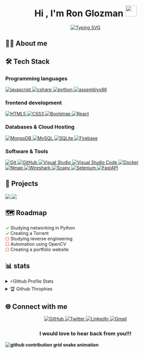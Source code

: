 
<h1 align="center"><b>Hi , I'm Ron Glozman </b><img src="https://media.giphy.com/media/hvRJCLFzcasrR4ia7z/giphy.gif" width="35"></h1>


<p align="center">
<a href="https://git.io/typing-svg"><img src="https://readme-typing-svg.demolab.com?font=Time+New+Roman&weight=200&pause=1000&color=F7E32F&background=F0DCFF00&center=true&width=600&lines=Lives+in+Israel+♥;Studies+computer+science+in+De+Shalit+high+school;Learning+to+be+a+Full+Stack+developer;Searching+for+a+job+" alt="Typing SVG" /></a>
</p>

## 👨‍💻 About me 



## 🛠️ Tech Stack 
### Programming languages
  <a href="https://developer.mozilla.org/en-US/docs/Web/JavaScript" target="_blank"> 
    <img alt="javascript" src="https://img.shields.io/static/v1?message=JavaScript&logo=javascript&labelColor=black&color=FFFF00&logoColor=white&label=%20">
</a>
  <a href="https://learn.microsoft.com/en-us/dotnet/csharp" target="_blank"> 
  <img alt="csharp" src="https://img.shields.io/static/v1?message=csharp&logo=csharp&labelColor=purple&color=pink&logoColor=white&label=%20">
</a>
  <a href="https://www.python.org" target="_blank"> 
  <img alt="python" src="https://img.shields.io/static/v1?message=Python&logo=Python&labelColor=yellow&color=blue&logoColor=white&label=%20">
</a>
  <a href="https://en.wikipedia.org/wiki/X86_assembly_language" target="_blank"> 
  <img alt="assemblyx86" src="https://img.shields.io/static/v1?message=AssemblyX86&logo=AssemblyScript&labelColor=black&color=gray&logoColor=white&label=%20">
</a>

### frontend development
  <a href="https://en.wikipedia.org/wiki/HTML" target="_blank"> 
    <img alt="HTML5" src="https://img.shields.io/static/v1?message=HTML5&logo=html5&labelColor=white&color=orange&logoColor=orange&label=%20">
</a>
  <a href="https://en.wikipedia.org/wiki/CSS" target="_blank"> 
  <img alt="CSS3" src="https://img.shields.io/static/v1?message=css3&logo=CSS3&labelColor=white&color=blue&logoColor=blue&label=%20">
</a>
  <a href="https://getbootstrap.com/" target="_blank"> 
  <img alt="Bootstrap" src="https://img.shields.io/static/v1?message=Bootstrap&logo=bootstrap&labelColor=white&color=purple&logoColor=purple&label=%20">
</a>
  <a href="https://react.dev/" target="_blank"> 
  <img alt="React" src="https://img.shields.io/static/v1?message=React&logo=react&labelColor=white&color=cyan&logoColor=cyan&label=%20">
</a>


### Databases & Cloud Hosting 
  <a href="https://www.mongodb.com/" target="_blank"> 
    <img alt="MongoDB" src="https://img.shields.io/static/v1?message=MongoDB&logo=MongoDB&labelColor=black&color=green&logoColor=white&label=%20">
</a>
  <a href="https://www.mysql.com/" target="_blank"> 
  <img alt="MySQL" src="https://img.shields.io/static/v1?message=MySQL&logo=MySQL&labelColor=blue&color=orange&logoColor=orange&label=%20">
</a>
  <a href=https://www.sqlite.org/index.html" target="_blank"> 
  <img alt="SQLite" src="https://img.shields.io/static/v1?message=SQLite&logo=SQLite&labelColor=white&color=blue&logoColor=044a64&label=%20">
</a>
  <a href="https://firebase.google.com/" target="_blank"> 
  <img alt="Firebase" src="https://img.shields.io/static/v1?message=Firebase&logo=Firebase&labelColor=white&color=blue&logoColor=orange&label=%20">
</a>


### Software & Tools
<a href="https://git-scm.com/" target="_blank"> 
  <img alt="Git" src="https://img.shields.io/static/v1?message=Git&logo=Git&labelColor=black&color=F05032&logoColor=F05032&label=%20">
</a>

<a href="https://github.com/" target="_blank"> 
  <img alt="GitHub" src="https://img.shields.io/static/v1?message=GitHub&logo=GitHub&labelColor=black&color=181717&logoColor=white&label=%20">
</a>

<a href="https://visualstudio.microsoft.com/" target="_blank"> 
  <img alt="Visual Studio" src="https://img.shields.io/static/v1?message=Visual%20Studio&logo=Visual%20Studio&labelColor=purple&color=5C2D91&logoColor=white&label=%20">
</a>

<a href="https://code.visualstudio.com/" target="_blank"> 
  <img alt="Visual Studio Code" src="https://img.shields.io/static/v1?message=Visual%20Studio%20Code&logo=Visual%20Studio%20Code&labelColor=2c2c32&color=007ACC&logoColor=white&label=%20">
</a>

<a href="https://www.docker.com/" target="_blank"> 
  <img alt="Docker" src="https://img.shields.io/static/v1?message=Docker&logo=Docker&labelColor=003f8c&color=blue&logoColor=white&label=%20">
</a>

<br>

<a href="https://nmap.org/" target="_blank"> 
  <img alt="Nmap" src="https://img.shields.io/static/v1?message=Nmap&logo=Nmap&labelColor=black&color=E16723&logoColor=E16723&label=%20">
</a>

<a href="https://www.wireshark.org/" target="_blank"> 
  <img alt="Wireshark" src="https://img.shields.io/static/v1?message=Wireshark&logo=Wireshark&labelColor=lightblue&color=1679A7&logoColor=white&label=%20">
</a>

<a href="https://scapy.net/" target="_blank"> 
  <img alt="Scapy" src="https://img.shields.io/static/v1?message=Scapy&logo=Python&labelColor=ffd343&color=3776AB&logoColor=white&label=%20">
</a>

<a href="https://www.selenium.dev/" target="_blank"> 
  <img alt="Selenium" src="https://img.shields.io/static/v1?message=Selenium&logo=Selenium&labelColor=green&color=43B02A&logoColor=white&label=%20">
</a>

<a href="https://fastapi.tiangolo.com/" target="_blank"> 
  <img alt="FastAPI" src="https://img.shields.io/static/v1?message=FastAPI&logo=FastAPI&labelColor=009688&color=009688&logoColor=white&label=%20">
</a>




## 📂 Projects 
<a href="https://github.com/popisgod/Chat_Room">

  <img align="center" src="https://github-readme-stats.anuraghazra1.vercel.app/api/pin/?username=popisgod&repo=Chat_Room&theme=tokyonight" />
  
</a>



<a href="https://github.com/popisgod/Torrent">

  <img align="center" src="https://github-readme-stats.anuraghazra1.vercel.app/api/pin/?username=popisgod&repo=Torrent&theme=tokyonight" />
  
</a>


## 🗺️ Roadmap 

<span style="color: green;">&#x2713;</span> Studying networking in Python <br>
<span style="color: green;">&#x2713;</span> Creating a Torrent <br> 
<span style="color: red;">&#x2610;</span> Studying reverse engineering <br> 
<span style="color: red;">&#x2610;</span> Automation using OpenCV <br> 
<span style="color: red;">&#x2610;</span> Creating a portfolio website <br>


## 📊 stats 

<details>
  <summary>⚡Github Profile Stats</summary> <br>
  <img alt="popisgod's Github Stats" src="https://github-readme-stats.vercel.app/api?username=popisgod&show_icons=true&count_private=true&theme=tokyonight"/>
  <img alt="popisgod's Contribution Streak" src="https://github-readme-streak-stats.herokuapp.com/?user=popisgod&theme=tokyonight"/>
  <img alt="popisgod's Top Languages "  src = "https://github-readme-stats.vercel.app/api/top-langs/?username=popisgod&theme=tokyonight&layout=compact" width="400">
  
</details>

<details> 
<summary>🏆 Github Throphies </summary> <br>
  <img alt="popisgod's Github Throphies" src="https://github-profile-trophy.vercel.app/?username=popisgod&theme=tokyonight&column=3" />
</details>


## 🌐 Connect with me 
<div align="center">
  <a href="https://github.com/popisgod" target="_blank"> 
    <img src="https://img.shields.io/badge/github-%2324292e.svg?&style=for-the-badge&logo=github&logoColor=green" alt="GitHub" style="margin-bottom: 5px;">
  </a>
  <a href="https://twitter.com/GlozmanRon" target="_blank" >
    <img src="https://img.shields.io/badge/twitter-%2300acee.svg?&style=for-the-badge&logo=twitter&logoColor=pink" alt="Twitter" style="margin-bottom: 5px;">
  </a>
  <a href="https://www.linkedin.com/in/ron-glozman-41724322b/" target="_blank">
    <img src="https://img.shields.io/badge/linkedin-%231E77B5.svg?&style=for-the-badge&logo=linkedin&logoColor=white" alt="LinkedIn" style="margin-bottom: 5px;">
  </a>
  <a href="mailto:ronglozman2006@gmail.com" target="_blank">
    <img src="https://img.shields.io/badge/Gmail-D14836?style=for-the-badge&logo=gmail&logoColor=white" alt="Gmail"/>
  </a>
</div>

<h3 align="center"><b>I would love to hear back from you!!!</h3>
<picture>
  <source media="(prefers-color-scheme: dark)" srcset="https://raw.githubusercontent.com/popisgod/popisgod/output/github-contribution-grid-snake-dark.svg">
  <source media="(prefers-color-scheme: light)" srcset="https://raw.githubusercontent.com/popisgod/popisgod/output/github-contribution-grid-snake.svg">
  <img alt="github contribution grid snake animation" src="https://raw.githubusercontent.com/popisgod/popisgod/output/github-contribution-grid-snake.svg">
</picture>
</div>

